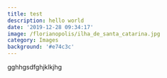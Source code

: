 ```yaml
---
title: test
description: hello world
date: '2019-12-28 09:34:17'
image: /florianopolis/ilha_de_santa_catarina.jpg
category: Images
background: '#e74c3c'
---
```

gghhgsdfghjklkjhg
